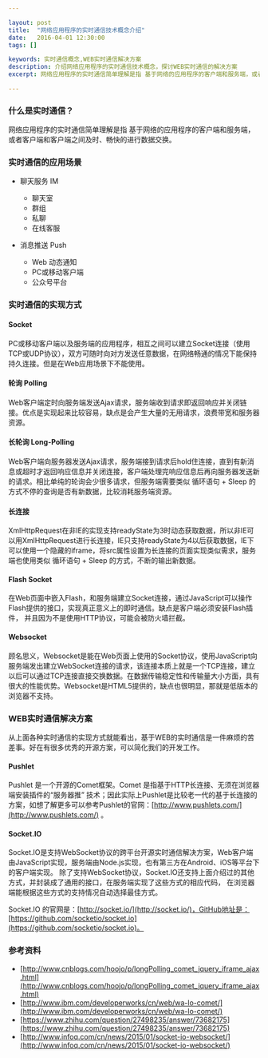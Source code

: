 ```yaml
---

layout: post
title:  "网络应用程序的实时通信技术概念介绍"
date:   2016-04-01 12:30:00
tags: []

keywords: 实时通信概念,WEB实时通信解决方案
description: 介绍网络应用程序的实时通信技术概念，探讨WEB实时通信的解决方案
excerpt: 网络应用程序的实时通信简单理解是指 基于网络的应用程序的客户端和服务端，或者客户端和客户端之间及时、畅快的进行数据交换，本文介绍网络应用程序的实时通信技术概念，探讨WEB实时通信的解决方案

---
```



### 什么是实时通信？

网络应用程序的实时通信简单理解是指 基于网络的应用程序的客户端和服务端，或者客户端和客户端之间及时、畅快的进行数据交换。


### 实时通信的应用场景

* 聊天服务 IM 

    * 聊天室
    * 群组
    * 私聊
    * 在线客服

* 消息推送 Push

    * Web 动态通知
    * PC或移动客户端
    * 公众号平台


### 实时通信的实现方式


#### Socket

PC或移动客户端以及服务端的应用程序，相互之间可以建立Socket连接（使用TCP或UDP协议），双方可随时向对方发送任意数据，在网络畅通的情况下能保持持久连接。但是在Web应用场景下不能使用。

#### 轮询 Polling

Web客户端定时向服务端发送Ajax请求，服务端收到请求即返回响应并关闭链接。优点是实现起来比较容易，缺点是会产生大量的无用请求，浪费带宽和服务器资源。 

#### 长轮询 Long-Polling

Web客户端向服务器发送Ajax请求，服务端接到请求后hold住连接，直到有新消息或超时才返回响应信息并关闭连接，客户端处理完响应信息后再向服务器发送新的请求。相比单纯的轮询会少很多请求，但服务端需要类似 循环语句 + Sleep 的方式不停的查询是否有新数据，比较消耗服务端资源。

#### 长连接

XmlHttpRequest在非IE的实现支持readyState为3时动态获取数据，所以非IE可以用XmlHttpRequest进行长连接，IE只支持readyState为4以后获取数据，IE下可以使用一个隐藏的iframe，将src属性设置为长连接的页面实现类似需求，服务端也使用类似 循环语句 + Sleep 的方式，不断的输出新数据。

#### Flash Socket

在Web页面中嵌入Flash，和服务端建立Socket连接，通过JavaScript可以操作Flash提供的接口，实现真正意义上的即时通信。缺点是客户端必须安装Flash插件， 并且因为不是使用HTTP协议，可能会被防火墙拦截。 

#### Websocket
    
顾名思义，Websocket是能在Web页面上使用的Socket协议，使用JavaScript向服务端发出建立WebSocket连接的请求，该连接本质上就是一个TCP连接，建立以后可以通过TCP连接直接交换数据。在数据传输稳定性和传输量大小方面，具有很大的性能优势。Websocket是HTML5提供的，缺点也很明显，那就是低版本的浏览器不支持。


### WEB实时通信解决方案

从上面各种实时通信的实现方式就能看出，基于WEB的实时通信是一件麻烦的苦差事。好在有很多优秀的开源方案，可以简化我们的开发工作。

#### Pushlet

Pushlet 是一个开源的Comet框架。Comet 是指基于HTTP长连接、无须在浏览器端安装插件的“服务器推” 技术；因此实际上Pushlet是比较老一代的基于长连接的方案，如想了解更多可以参考Pushlet的官网：[http://www.pushlets.com/](http://www.pushlets.com/) 。

#### Socket.IO

Socket.IO是支持WebSocket协议的跨平台开源实时通信解决方案，Web客户端由JavaScript实现，服务端由Node.js实现，也有第三方在Android、iOS等平台下的客户端实现。 除了支持WebSocket协议，Socket.IO还支持上面介绍过的其他方式，并封装成了通用的接口，在服务端实现了这些方式的相应代码， 在浏览器端能根据这些方式的支持情况自动选择最佳方式。

Socket.IO 的官网是：[http://socket.io/](http://socket.io/)，GitHub地址是：[https://github.com/socketio/socket.io](https://github.com/socketio/socket.io)。


### 参考资料

* [http://www.cnblogs.com/hoojo/p/longPolling_comet_jquery_iframe_ajax.html](http://www.cnblogs.com/hoojo/p/longPolling_comet_jquery_iframe_ajax.html)
* [http://www.ibm.com/developerworks/cn/web/wa-lo-comet/](http://www.ibm.com/developerworks/cn/web/wa-lo-comet/)
* [https://www.zhihu.com/question/27498235/answer/73682175](https://www.zhihu.com/question/27498235/answer/73682175)
* [http://www.infoq.com/cn/news/2015/01/socket-io-websocket/](http://www.infoq.com/cn/news/2015/01/socket-io-websocket/)

